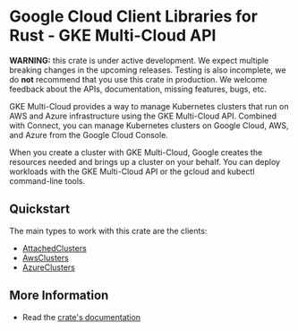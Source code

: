 # Google Cloud Client Libraries for Rust - GKE Multi-Cloud API

<!-- Code generated by sidekick. DO NOT EDIT. -->

**WARNING:** this crate is under active development. We expect multiple breaking
changes in the upcoming releases. Testing is also incomplete, we do **not**
recommend that you use this crate in production. We welcome feedback about the
APIs, documentation, missing features, bugs, etc.

GKE Multi-Cloud provides a way to manage Kubernetes clusters that run on
AWS and Azure infrastructure using the GKE Multi-Cloud API.  Combined with
Connect, you can manage Kubernetes clusters on Google Cloud, AWS, and
Azure from the Google Cloud Console.

When you create a cluster with GKE Multi-Cloud, Google creates the
resources needed and brings up a cluster on your behalf.  You can deploy
workloads with the GKE Multi-Cloud API or the gcloud and kubectl
command-line tools.

## Quickstart

The main types to work with this crate are the clients:

- [AttachedClusters]
- [AwsClusters]
- [AzureClusters]

## More Information

- Read the [crate's documentation](https://docs.rs/google-cloud-gkemulticloud-v1/latest/google-cloud-gkemulticloud-v1)

[AttachedClusters]: https://docs.rs/google-cloud-gkemulticloud-v1/latest/google_cloud_gkemulticloud_v1/client/struct.AttachedClusters.html
[AwsClusters]: https://docs.rs/google-cloud-gkemulticloud-v1/latest/google_cloud_gkemulticloud_v1/client/struct.AwsClusters.html
[AzureClusters]: https://docs.rs/google-cloud-gkemulticloud-v1/latest/google_cloud_gkemulticloud_v1/client/struct.AzureClusters.html
